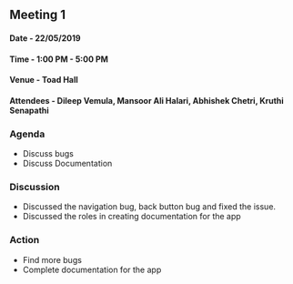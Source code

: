 ## Meeting 1

#### Date - 22/05/2019
#### Time - 1:00 PM - 5:00 PM
#### Venue - Toad Hall
#### Attendees - Dileep Vemula, Mansoor Ali Halari, Abhishek Chetri, Kruthi Senapathi

### Agenda
+ Discuss bugs
+ Discuss Documentation

### Discussion
+ Discussed the navigation bug, back button bug and fixed the issue.
+ Discussed the roles in creating documentation for the app


### Action
+ Find more bugs
+ Complete documentation for the app




